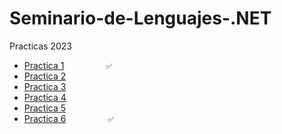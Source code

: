# Seminario-de-Lenguajes-.NET

Practicas 2023
<br>
  - [Practica 1](/MD's/Practica1.md)   ‎ ‎ ‎ ‎ ‎ ‎ ‎ ‎ ‎ ‎ ‎ ‎ ‎ ‎ ‎ ‎  `✅`
  - [Practica 2](/Practica2)
  - [Practica 3](/Practica3)
  - [Practica 4](/Practica4)
  - [Practica 5](/Practica5)
  - [Practica 6](/MD's/Practica6.md)  ‎ ‎ ‎ ‎ ‎ ‎ ‎ ‎ ‎ ‎ ‎ ‎ ‎ ‎ ‎ ‎   `✅`
